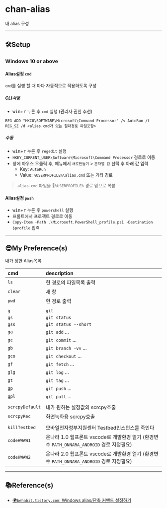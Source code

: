 # chan-alias

내 alias 구성

---

## 🛠Setup

### Windows 10 or above

#### Alias설정 `cmd`

`cmd`를 실행 할 때 마다 자동적으로 적용하도록 구성

##### CLI사용

- <kbd>win</kbd>+<kbd>r</kbd> 누른 후 `cmd` 실행 (관리자 권한 추천)

```batch
REG ADD "HKCU\SOFTWARE\Microsoft\Command Processor" /v AutoRun /t REG_SZ /d <alias.cmd가 있는 절대경로 파일포함>
```

##### 수동

- <kbd>win</kbd>+<kbd>r</kbd> 누른 후 `regedit` 실행
- `HKEY_CURRENT_USER\Software\Microsoft\Command Processor` 경로로 이동
- 창에 마우스 우클릭 후, 메뉴에서 `새로만들기` > `문자열 값` 선택 후 아래 값 입력
  - Key: `AutoRun`
  - Value: `%USERPROFILE%\alias.cmd` 또는 기타 경로

> `alias.cmd` 파일을 📁`%USERPROFILE%` 경로 밑으로 복붙

#### Alias설정 `pwsh`

- <kbd>win</kbd>+<kbd>r</kbd> 누른 후 `powershell` 실행
- 프롬트에서 프로젝트 경로로 이동
- `Copy-Item -Path .\Microsoft.PowerShell_profile.ps1 -Destination $profile` 입력

---

## 😎My Preference(s)

내가 정한 Alias목록

| cmd | description |
| :--- | :---- |
| `ls` | 현 경로의 파일목록 출력 |
| `clear` | 새 창 |
| `pwd` |  현 경로 출력 |
|||
| `g` | `git` |
| `gs` | `git status` |
| `gss` | `git status --short` |
| `ga` | `git add` ... |
| `gc` | `git commit`  ... |
| `gb` | `git branch -vv` ... |
| `gco` | `git checkout` ... |
| `gf` | `git fetch`  ... |
| `glg` | `git log`  ... |
| `gt` | `git tag` ... |
| `gp` | `git push`  ... |
| `gpl` | `git pull`  ... |
|||
| `scrcpyDefault` | 내가 원하는 설정값의 scrcpy호출 |
| `scrcpyRec` | 화면녹화용 scrcpy호출 |
|||
| `killTestbed` | 모바일전자정부지원센터 Testbed인스턴스를 죽인다 |
| `codeHWAW1` | 온나라 1.0 웹프론트 vscode로 개발환경 열기 (환경변수 `PATH_ONNARA_ANDROID` 경로 지정필요) |
| `codeHWAW2` | 온나라 2.0 웹프론트 vscode로 개발환경 열기 (환경변수 `PATH_ONNARA_ANDROID` 경로 지정필요) |

---

## 📚Reference(s)

- [🌍`behabit.tistory.com`: Windows alias/단축 커맨드 설정하기](https://behabit.tistory.com/m/entry/Windows-alias%EB%8B%A8%EC%B6%95-%EC%BB%A4%EB%A7%A8%EB%93%9C-%EC%84%A4%EC%A0%95%ED%95%98%EA%B8%B0)